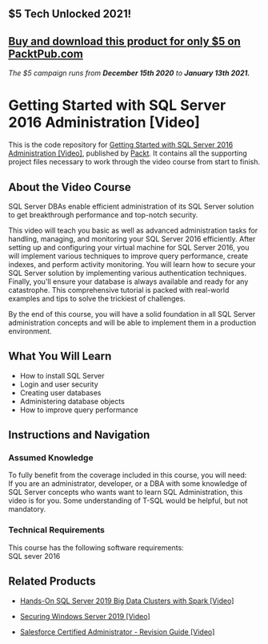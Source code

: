 ## $5 Tech Unlocked 2021!
[Buy and download this product for only $5 on PacktPub.com](https://www.packtpub.com/)
-----
*The $5 campaign         runs from __December 15th 2020__ to __January 13th 2021.__*

# Getting Started with SQL Server 2016 Administration [Video]
This is the code repository for [Getting Started with SQL Server 2016 Administration [Video]](https://www.packtpub.com/big-data-and-business-intelligence/getting-started-sql-server-2016-administration-video?utm_source=github&utm_medium=repository&utm_campaign=9781787123199), published by [Packt](https://www.packtpub.com/?utm_source=github). It contains all the supporting project files necessary to work through the video course from start to finish.
## About the Video Course
SQL Server DBAs enable efficient administration of its SQL Server solution to get breakthrough performance and top-notch security. 

This video will teach you basic as well as advanced administration tasks for handling, managing, and monitoring your SQL Server 2016 efficiently. After setting up and configuring your virtual machine for SQL Server 2016, you will implement various techniques to improve query performance, create indexes, and perform activity monitoring. You will learn how to secure your SQL Server solution by implementing various authentication techniques. Finally, you'll ensure your database is always available and ready for any catastrophe. This comprehensive tutorial is packed with real-world examples and tips to solve the trickiest of challenges. 

By the end of this course, you will have a solid foundation in all SQL Server administration concepts and will be able to implement them in a production environment.

<H2>What You Will Learn</H2>
<DIV class=book-info-will-learn-text>
<UL>
<LI>How to install SQL Server 
<LI>Login and user security 
<LI>Creating user databases 
<LI>Administering database objects 
<LI>How to improve query performance </LI></UL></DIV>

## Instructions and Navigation
### Assumed Knowledge
To fully benefit from the coverage included in this course, you will need:<br/>
If you are an administrator, developer, or a DBA with some knowledge of SQL Server concepts who wants want to learn SQL Administration, this video is for you. Some understanding of T-SQL would be helpful, but not mandatory.
### Technical Requirements
This course has the following software requirements:<br/>
SQL sever 2016



## Related Products
* [Hands-On SQL Server 2019 Big Data Clusters with Spark [Video]](https://www.packtpub.com/big-data-and-business-intelligence/hands-sql-server-2019-big-data-clusters-spark-video?utm_source=github&utm_medium=repository&utm_campaign=9781838559755)

* [Securing Windows Server 2019 [Video]](https://www.packtpub.com/virtualization-and-cloud/securing-windows-server-2019-video?utm_source=github&utm_medium=repository&utm_campaign=9781789950823)

* [Salesforce Certified Administrator - Revision Guide [Video]](https://www.packtpub.com/business/salesforce-certified-administrator-revision-guide-video?utm_source=github&utm_medium=repository&utm_campaign=9781838550813)

